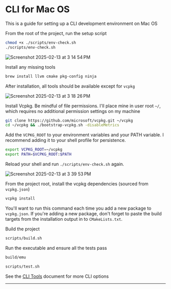 # CLI for Mac OS
This is a guide for setting up a CLI development environment on Mac OS

From the root of the project, run the setup script
```bash
chmod +x ./scripts/env-check.sh
./scripts/env-check.sh
```

![Screenshot 2025-02-13 at 3 14 54 PM](https://github.com/user-attachments/assets/b67d7192-381d-4d92-852d-540369d69592)


Install any missing tools
```bash
brew install llvm cmake pkg-config ninja
```

After installation, all tools should be available except for `vcpkg`

![Screenshot 2025-02-13 at 3 18 26 PM](https://github.com/user-attachments/assets/d76f9777-5c0e-42e4-9342-21a25b52ff35)

Install Vcpkg. Be mindful of file permissions. I'll place mine in user root `~/`, which requires no additional permission settings on my machine
```bash
git clone https://github.com/microsoft/vcpkg.git ~/vcpkg
cd ~/vcpkg && ./bootstrap-vcpkg.sh -disableMetrics
```

Add the `VCPKG_ROOT` to your environment variables and your PATH variable. I recommend adding it to your shell profile for persistence.
```bash
export VCPKG_ROOT=~/vcpkg
export PATH=$VCPKG_ROOT:$PATH
```

Reload your shell and run `./scripts/env-check.sh` again.

![Screenshot 2025-02-13 at 3 39 53 PM](https://github.com/user-attachments/assets/5391c059-3dd4-45ef-b81a-0810df5c7bd4)


From the project root, install the vcpkg dependencies (sourced from `vcpkg.json`)
```bash
vcpkg install
```

You'll want to run this command each time you add a new package to `vcpkg.json`. If you're adding a new package, don't forget to paste the build targets from the installation output in to `CMakeLists.txt`.

Build the project
```bash
scripts/build.sh
```

Run the executable and ensure all the tests pass
```bash
build/emu
```
```bash
scripts/test.sh
```

See the [CLI Tools](https://github.com/coopeaus/NES-Emulator/blob/main/docs/CLI_Tools.md) document for more CLI options

---
